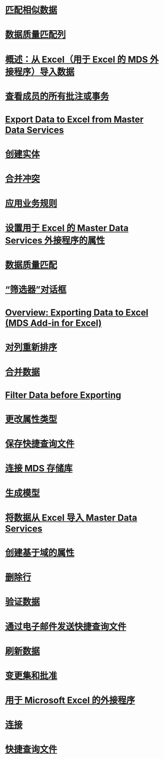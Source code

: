 # [匹配相似数据](match-similar-data-mds-add-in-for-excel.md)
# [数据质量匹配列](data-quality-matching-columns-mds-add-in-for-excel.md)
# [概述：从 Excel（用于 Excel 的 MDS 外接程序）导入数据](overview-importing-data-from-excel-mds-add-in-for-excel.md)
# [查看成员的所有批注或事务](view-all-annotations-or-transactions-for-a-member-mds-add-in-for-excel.md)
# [Export Data to Excel from Master Data Services](export-data-to-excel-from-master-data-services.md)
# [创建实体](create-an-entity-mds-add-in-for-excel.md)
# [合并冲突](merge-conflicts-mds-add-in-for-excel.md)
# [应用业务规则](apply-business-rules-mds-add-in-for-excel.md)
# [设置用于 Excel 的 Master Data Services 外接程序的属性](setting-properties-for-master-data-services-add-in-for-excel.md)
# [数据质量匹配](data-quality-matching-in-the-mds-add-in-for-excel.md)
# [“筛选器”对话框](filter-dialog-box-mds-add-in-for-excel.md)
# [Overview: Exporting Data to Excel (MDS Add-in for Excel)](overview-exporting-data-to-excel-mds-add-in-for-excel.md)
# [对列重新排序](reorder-columns-mds-add-in-for-excel.md)
# [合并数据](combine-data-mds-add-in-for-excel.md)
# [Filter Data before Exporting](filter-data-before-exporting-mds-add-in-for-excel.md)
# [更改属性类型](change-the-attribute-type-mds-add-in-for-excel.md)
# [保存快捷查询文件](save-a-shortcut-query-file-mds-add-in-for-excel.md)
# [连接 MDS 存储库](connect-to-an-mds-repository-mds-add-in-for-excel.md)
# [生成模型](building-a-model-mds-add-in-for-excel.md)
# [将数据从 Excel 导入 Master Data Services](import-data-from-excel-to-master-data-services-mds-add-in-for-excel.md)
# [创建基于域的属性](create-a-domain-based-attribute-mds-add-in-for-excel.md)
# [删除行](delete-a-row-mds-add-in-for-excel.md)
# [验证数据](validating-data-mds-add-in-for-excel.md)
# [通过电子邮件发送快捷查询文件](email-a-shortcut-query-file-mds-add-in-for-excel.md)
# [刷新数据](refreshing-data-mds-add-in-for-excel.md)
# [变更集和批准](change-sets-and-approval-mds-add-in-for-excel.md)
# [用于 Microsoft Excel 的外接程序](master-data-services-add-in-for-microsoft-excel.md)
# [连接](connections-mds-add-in-for-excel.md)
# [快捷查询文件](shortcut-query-files-mds-add-in-for-excel.md)
